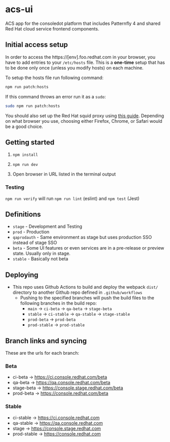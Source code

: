 # acs-ui

ACS app for the consoledot platform that includes Patternfly 4 and shared Red Hat cloud service frontend components.

## Initial access setup

In order to access the https://[env].foo.redhat.com in your browser, you have to add entries to your `/etc/hosts` file. This is a **one-time** setup that has to be done only once (unless you modify hosts) on each machine.

To setup the hosts file run following command:
```bash
npm run patch:hosts
```

If this command throws an error run it as a `sudo`:
```bash
sudo npm run patch:hosts
```

You should also set up the Red Hat squid proxy using [this guide](https://source.redhat.com/groups/public/customer-platform-devops/digital_experience_operations_dxp_ops_wiki/using_squid_proxy_to_access_akamai_preprod_domains_over_vpn). Depending on what browser you use, choosing either Firefox, Chrome, or Safari would be a good choice.

## Getting started

1. ```npm install```

2. ```npm run dev```

3. Open browser in URL listed in the terminal output

### Testing

`npm run verify` will run `npm run lint` (eslint) and `npm test` (Jest)

## Definitions
* `stage` - Development and Testing
* `prod` - Production
* `qaprodauth` - Same environment as stage but uses production SSO instead of stage SSO
* `beta` - Some UI features or even services are in a pre-release or preview state. Usually only in stage.
* `stable` - Basically not beta

## Deploying

- This repo uses Github Actions to build and deploy the webpack `dist/` directory to another Github repo defined in `.github/workflows`
  - Pushing to the specified branches will push the build files to the following branches in the build repo:
    - `main` -> `ci-beta` -> `qa-beta` -> `stage-beta`
    - `stable` -> `ci-stable` -> `qa-stable` -> `stage-stable`
    - `prod-beta` -> `prod-beta`
    - `prod-stable` -> `prod-stable`

## Branch links and syncing

These are the urls for each branch:

### Beta
* ci-beta -> https://ci.console.redhat.com/beta
* qa-beta -> https://qa.console.redhat.com/beta
* stage-beta -> https://console.stage.redhat.com/beta
* prod-beta -> https://console.redhat.com/beta

### Stable
* ci-stable -> https://ci.console.redhat.com
* qa-stable -> https://qa.console.redhat.com
* stage -> https://console.stage.redhat.com
* prod-stable -> https://console.redhat.com